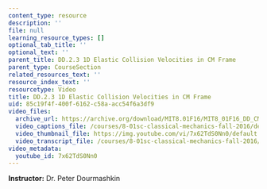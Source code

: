 ```yaml
---
content_type: resource
description: ''
file: null
learning_resource_types: []
optional_tab_title: ''
optional_text: ''
parent_title: DD.2.3 1D Elastic Collision Velocities in CM Frame
parent_type: CourseSection
related_resources_text: ''
resource_index_text: ''
resourcetype: Video
title: DD.2.3 1D Elastic Collision Velocities in CM Frame
uid: 85c19f4f-400f-6162-c58a-acc54f6a3df9
video_files:
  archive_url: https://archive.org/download/MIT8.01F16/MIT8_01F16_DD_CMframe3_360p.mp4
  video_captions_file: /courses/8-01sc-classical-mechanics-fall-2016/dee7e4c37d6750bf90e0affee1d42815_7x62TdS0Nn0.vtt
  video_thumbnail_file: https://img.youtube.com/vi/7x62TdS0Nn0/default.jpg
  video_transcript_file: /courses/8-01sc-classical-mechanics-fall-2016/8bcbc9ee40f64fd85e027049932b43e1_7x62TdS0Nn0.pdf
video_metadata:
  youtube_id: 7x62TdS0Nn0
---
```


**Instructor:** Dr. Peter Dourmashkin